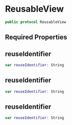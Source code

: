 # ReusableView

``` swift
public protocol ReusableView
```

## Required Properties

## reuseIdentifier

``` swift
var reuseIdentifier: String
```

## reuseIdentifier

``` swift
var reuseIdentifier: String
```

## reuseIdentifier

``` swift
var reuseIdentifier: String
```
